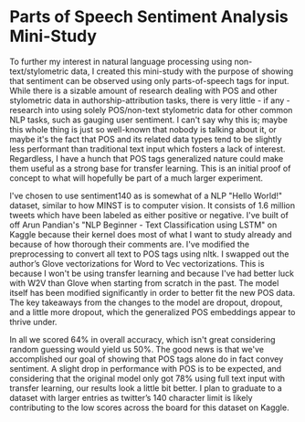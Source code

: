 # Parts of Speech Sentiment Analysis Mini-Study

To further my interest in natural language processing using non-text/stylometric data, I created this mini-study with the purpose of showing that sentiment can be observed using only parts-of-speech tags for input. While there is a sizable amount of research dealing with POS and other stylometric data in authorship-attribution tasks, there is very little - if any - research into using solely POS/non-text stylometric data for other common NLP tasks, such as gauging user sentiment. I can't say why this is; maybe this whole thing is just so well-known that nobody is talking about it, or maybe it's the fact that POS and its related data types tend to be slightly less performant than traditional text input which fosters a lack of interest. Regardless, I have a hunch that POS tags generalized nature could make them useful as a strong base for transfer learning. This is an initial proof of concept to what will hopefully be part of a much larger experiment.

I've chosen to use sentiment140 as is somewhat of a NLP "Hello World!" dataset, similar to how MINST is to computer vision. It consists of 1.6 million tweets which have been labeled as either positive or negative. I've built of off Arun Pandian's "NLP Beginner - Text Classification using LSTM" on Kaggle because their kernel does most of what I want to study already and because of how thorough their comments are. I've modified the preprocessing to convert all text to POS tags using nltk. I swapped out the author’s Glove vectorizations for Word to Vec vectorizations. This is because I won't be using transfer learning and because I've had better luck with W2V than Glove when starting from scratch in the past. The model itself has been modified significantly in order to better fit the new POS data. The key takeaways from the changes to the model are dropout, dropout, and a little more dropout, which the generalized POS embeddings appear to thrive under.

In all we scored 64% in overall accuracy, which isn't great considering random guessing would yield us 50%. The good news is that we've accomplished our goal of showing that POS tags alone do in fact convey sentiment. A slight drop in performance with POS is to be expected, and considering that the original model only got 78% using full text input with transfer learning, our results look a little bit better. I plan to graduate to a dataset with larger entries as twitter’s 140 character limit is likely contributing to the low scores across the board for this dataset on Kaggle. 
